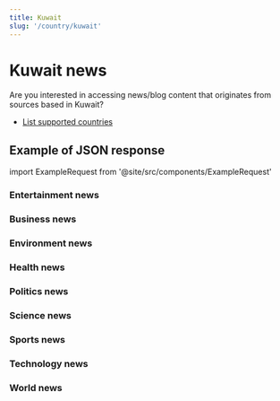 ```yaml
---
title: Kuwait
slug: '/country/kuwait'
---
```


# Kuwait news

Are you interested in accessing news/blog content that originates from sources based in Kuwait?

- [List supported countries](/articles/countries)

## Example of JSON response

import ExampleRequest from '@site/src/components/ExampleRequest'

### Entertainment news
<ExampleRequest url="https://apitube.io/v1/news/articles?limit=2&category=news/Arts_and_Entertainment&country=kw"></ExampleRequest>

### Business news
<ExampleRequest url="https://apitube.io/v1/news/articles?limit=2&category=news/Business&country=kw"></ExampleRequest>

### Environment news
<ExampleRequest url="https://apitube.io/v1/news/articles?limit=2&category=news/Environment&country=kw"></ExampleRequest>

### Health news
<ExampleRequest url="https://apitube.io/v1/news/articles?limit=2&category=news/Health&country=kw"></ExampleRequest>

### Politics news
<ExampleRequest url="https://apitube.io/v1/news/articles?limit=2&category=news/Politics&country=kw"></ExampleRequest>

### Science news
<ExampleRequest url="https://apitube.io/v1/news/articles?limit=2&category=news/Science&country=kw"></ExampleRequest>

### Sports news
<ExampleRequest url="https://apitube.io/v1/news/articles?limit=2&category=news/Sports&country=kw"></ExampleRequest>

### Technology news
<ExampleRequest url="https://apitube.io/v1/news/articles?limit=2&category=news/Technology&country=kw"></ExampleRequest>

### World news
<ExampleRequest url="https://apitube.io/v1/news/articles?limit=2&category=news/World&country=kw"></ExampleRequest>
